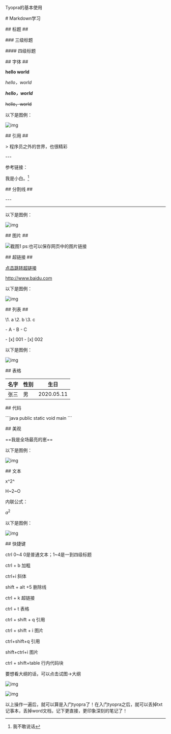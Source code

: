 Tyopra的基本使用

 

\# Markdown学习    

\## 标题 ##

\### 三级标题

\#### 四级标题

\## 字体 ##

**hello world**             

*hello，world*            

***hello，world***          

~~hello，world~~         

以下是图例：

![img](https://img2020.cnblogs.com/blog/1972778/202005/1972778-20200511214637691-2036031848.png)

\## 引用 ##

\> 程序员之外的世界，也很精彩

\---

参考链接：

我是小白。[^ 1 ]

[^1]: 我不敢说话

 

\## 分割线 ##

\---

***

以下是图例：

 

![img](https://img2020.cnblogs.com/blog/1972778/202005/1972778-20200511214720153-28433001.png)

 

 

 

 

\## 图片 ##

![截图1](C:\Users\烟火\Desktop\1.jpg)
ps:也可以保存网页中的图片链接


\## 超链接 ##

[点击跳转超链接](https://www.bilibili.com/video/BV12J41137hu?p=6)

<http://www.baidu.com>

以下是图例：

![img](https://img2020.cnblogs.com/blog/1972778/202005/1972778-20200511214800056-1400389615.png)

 

 

 

 

 

 

\## 列表 ##

\1. a
\2. b
\3. c

 

\- A
\- B
\- C

 

\- [x] 001
\- [x] 002

以下是图例：

 

 ![img](https://img2020.cnblogs.com/blog/1972778/202005/1972778-20200511214932470-1582097690.png)

 

 

 

 

\## 表格

| 名字 | 性别 | 生日 |
| ---- | ---- | ---------- |
| 张三 | 男 | 2020.05.11 |

 

\## 代码

\```java
public static void main
\```

 

 

\## 美观

==我是全场最亮的崽==

以下是图例：

 ![img](https://img2020.cnblogs.com/blog/1972778/202005/1972778-20200511215057929-713955037.png)

 

 

\## 文本

x^2^

H~2~O

内联公式：

$a^2$

以下是图例：

![img](https://img2020.cnblogs.com/blog/1972778/202005/1972778-20200511215128127-1666469806.png)

 

 

\## 快捷键

ctrl 0~4 0是普通文本；1~4是一到四级标题

ctrl + b 加粗

ctrl+i 斜体

shift + alt +5 删除线

ctrl + k 超链接

ctrl + t 表格

ctrl + shift + q 引用

ctrl + shift + i 图片

ctrl+shift+q 引用

shift+ctrl+i 图片

ctrl + shift+table 行内代码块

 

要想看大纲的话，可以点击试图->大纲

 ![img](https://img2020.cnblogs.com/blog/1972778/202005/1972778-20200511223131041-1344617959.png)

 

 ![img](https://img2020.cnblogs.com/blog/1972778/202005/1972778-20200511223143408-100639975.png)

 

以上操作一遍后，就可以算是入门tyopra了！在入门tyopra之后，就可以丢掉txt记事本，丢掉word文档，记下更直接，更印象深刻的笔记了！